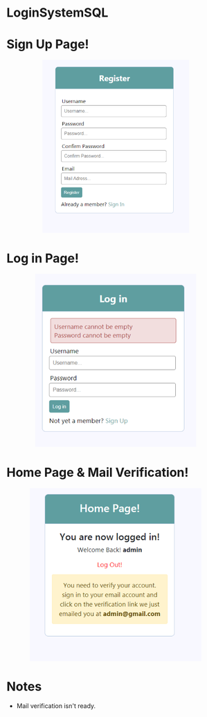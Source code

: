 # LoginSystemSQL


# Sign Up Page!
<p align="center">
  <img height=400 src="/preview/1.png" >
  <br>
</p>

# Log in Page!
<p align="center">
  <img height=400 src="/preview/2.png" >
  <br>
</p>

# Home Page & Mail Verification!

<p align="center">
  <img height=400 src="/preview/4.png" >
  <br>
</p>

# Notes

- Mail verification isn't ready.

